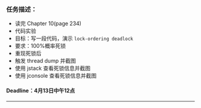 ### 任务描述：

* 读完 Chapter 10(page 234)
* 代码实验
* 目标：写一段代码，演示 `lock-ordering deadlock`
* 要求：100%概率死锁 
* 重现死锁后
* 触发 thread dump 并截图
* 使用 jstack 查看死锁信息并截图
* 使用 jconsole 查看死锁信息并截图

#### Deadline：4月13日中午12点

---








